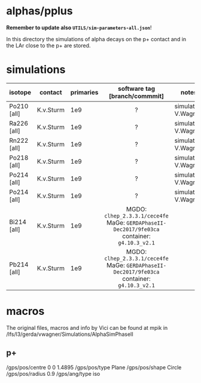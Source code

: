 # alphas/pplus
**Remember to update also `UTILS/sim-parameters-all.json`**!

In this directory the simulations of alpha decays on the p+ contact and in the LAr close to the p+ are stored.

# simulations

| isotope       | contact    | primaries | software tag \[branch/commmit\]  | notes               |
| ------------- | ---------- | --------- | :------------------------------: | ------------------- |
| Po210 \[all\] | K.v.Sturm  | 1e9       | ?                                | simulation V.Wagner |
| Ra226 \[all\] | K.v.Sturm  | 1e9       | ?                                | simulation V.Wagner |
| Rn222 \[all\] | K.v.Sturm  | 1e9       | ?                                | simulation V.Wagner |
| Po218 \[all\] | K.v.Sturm  | 1e9       | ?                                | simulation V.Wagner |
| Po214 \[all\] | K.v.Sturm  | 1e9       | ?                                | simulation V.Wagner |
| Po214 \[all\] | K.v.Sturm  | 1e9       | ?                                | simulation V.Wagner |
| Bi214 \[all\] | K.v.Sturm  | 1e9       | MGDO: `clhep_2.3.3.1/cece4fe` MaGe: `GERDAPhaseII-Dec2017/9fe03ca` container: `g4.10.3_v2.1` | | |
| Pb214 \[all\] | K.v.Sturm  | 1e9       | MGDO: `clhep_2.3.3.1/cece4fe` MaGe: `GERDAPhaseII-Dec2017/9fe03ca` container: `g4.10.3_v2.1` | | |

# macros

The original files, macros and info by Vici can be found at mpik in /lfs/l3/gerda/vwagner/Simulations/AlphaSimPhaseII

## p+

/gps/pos/centre               0 0 1.4895
/gps/pos/type                 Plane
/gps/pos/shape                Circle
/gps/pos/radius               0.9
/gps/ang/type                 iso
